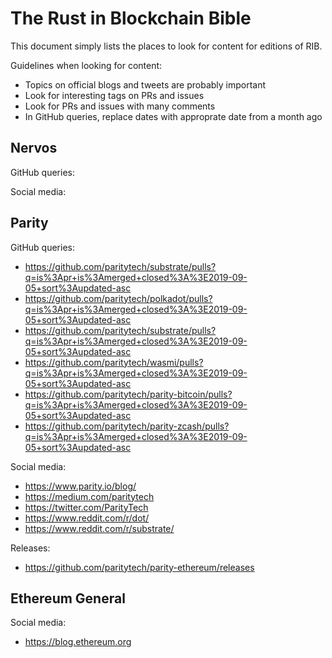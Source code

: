 # The Rust in Blockchain Bible

This document simply lists the places to look for content for editions of RIB.

Guidelines when looking for content:

- Topics on official blogs and tweets are probably important
- Look for interesting tags on PRs and issues
- Look for PRs and issues with many comments
- In GitHub queries, replace dates with approprate date from a month ago


## Nervos

GitHub queries:

Social media:



## Parity

GitHub queries:

- https://github.com/paritytech/substrate/pulls?q=is%3Apr+is%3Amerged+closed%3A%3E2019-09-05+sort%3Aupdated-asc
- https://github.com/paritytech/polkadot/pulls?q=is%3Apr+is%3Amerged+closed%3A%3E2019-09-05+sort%3Aupdated-asc
- https://github.com/paritytech/substrate/pulls?q=is%3Apr+is%3Amerged+closed%3A%3E2019-09-05+sort%3Aupdated-asc
- https://github.com/paritytech/wasmi/pulls?q=is%3Apr+is%3Amerged+closed%3A%3E2019-09-05+sort%3Aupdated-asc
- https://github.com/paritytech/parity-bitcoin/pulls?q=is%3Apr+is%3Amerged+closed%3A%3E2019-09-05+sort%3Aupdated-asc
- https://github.com/paritytech/parity-zcash/pulls?q=is%3Apr+is%3Amerged+closed%3A%3E2019-09-05+sort%3Aupdated-asc

Social media:

- https://www.parity.io/blog/
- https://medium.com/paritytech
- https://twitter.com/ParityTech
- https://www.reddit.com/r/dot/
- https://www.reddit.com/r/substrate/

Releases:

- https://github.com/paritytech/parity-ethereum/releases



## Ethereum General

Social media:

- https://blog.ethereum.org
